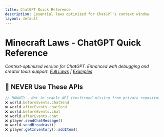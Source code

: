 ```yaml
---
title: ChatGPT Quick Reference
description: Essential laws optimized for ChatGPT's context window
layout: default
---
```


# Minecraft Laws - ChatGPT Quick Reference

*Context-optimized version for ChatGPT. Enhanced with debugging and creator tools support. [Full Laws](../laws/) | [Examples](../examples/)*

## 🚫 NEVER Use These APIs

```javascript
// BANNED - Not in stable API (confirmed missing from private repository)
❌ world.beforeEvents.chatSend
❌ world.afterEvents.chatSend  
❌ world.beforeEvents.chat
❌ world.afterEvents.chat
❌ player.sendChatMessage()
❌ world.sendBroadcast()
❌ player.getInventory().addItem()
